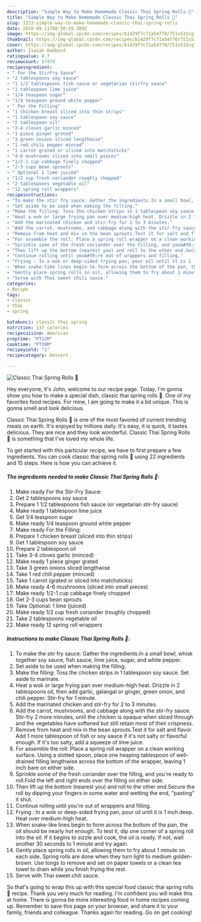 ```yaml
---
description: "Simple Way to Make Homemade Classic Thai Spring Rolls 🍴"
title: "Simple Way to Make Homemade Classic Thai Spring Rolls 🍴"
slug: 1272-simple-way-to-make-homemade-classic-thai-spring-rolls
date: 2020-09-11T08:50:19.389Z
image: https://img-global.cpcdn.com/recipes/b1429f7c71a54770/751x532cq70/classic-thai-spring-rolls-🍴-recipe-main-photo.jpg
thumbnail: https://img-global.cpcdn.com/recipes/b1429f7c71a54770/751x532cq70/classic-thai-spring-rolls-🍴-recipe-main-photo.jpg
cover: https://img-global.cpcdn.com/recipes/b1429f7c71a54770/751x532cq70/classic-thai-spring-rolls-🍴-recipe-main-photo.jpg
author: Isaiah Hubbard
ratingvalue: 4.7
reviewcount: 17479
recipeingredient:
- " For the StirFry Sauce"
- "2 tablespoons soy sauce"
- "1 1/2 tablespoons fish sauce or vegetarian stirfry sauce"
- "1 tablespoon lime juice"
- "1/4 teaspoon sugar"
- "1/4 teaspoon ground white pepper"
- " For the Filling"
- "1 chicken breast sliced into thin strips"
- "1 tablespoon soy sauce"
- "2 tablespoon oil"
- "3-4 cloves garlic minced"
- "1 piece ginger grated"
- "3 green onions sliced lengthwise"
- "1 red chili pepper minced"
- "1 carrot grated or sliced into matchsticks"
- "4-6 mushrooms sliced into small pieces"
- "1/2-1 cup cabbage finely chopped"
- "2-3 cups bean sprouts"
- " Optional 1 lime juiced"
- "1/2 cup fresh coriander roughly chopped"
- "2 tablespoons vegetable oil"
- "12 spring roll wrappers"
recipeinstructions:
- "To make the stir fry sauce: Gather the ingredients.In a small bowl, whisk together soy sauce, fish sauce, lime juice, sugar, and white pepper."
- "Set aside to be used when making the filling."
- "Make the filling: Toss the chicken strips in 1 tablespoon soy sauce. Set aside to marinate."
- "Heat a wok or large frying pan over medium-high heat. Drizzle in 2 tablespoons oil, then add garlic, galangal or ginger, green onion, and chili pepper. Stir-fry for 1 minute."
- "Add the marinated chicken and stir-fry for 2 to 3 minutes."
- "Add the carrot, mushrooms, and cabbage along with the stir-fry sauce. Stir-fry 2 more minutes, until the chicken is opaque when sliced through and the vegetables have softened but still retain most of their crispness."
- "Remove from heat and mix in the bean sprouts.Test it for salt and flavor. Add 1 more tablespoon of fish or soy sauce if it&#39;s not salty or flavorful enough. If it&#39;s too salty, add a squeeze of lime juice."
- "For assemble the roll: Place a spring roll wrapper on a clean working surface. Using a slotted spoon, place one heaping tablespoon of well-drained filling lengthwise across the bottom of the wrapper, leaving 1 inch bare on either side."
- "Sprinkle some of the fresh coriander over the filling, and you&#39;re ready to roll.Fold the left and right ends over the filling on either side."
- "Then lift up the bottom (nearest you) and roll to the other end.Secure the roll by dipping your fingers in some water and wetting the end, &#34;pasting&#34; it shut."
- "Continue rolling until you&#39;re out of wrappers and filling."
- "Frying : In a wok or deep-sided frying pan, pour oil until it is 1 inch deep. Heat over medium-high heat."
- "When snake-like lines begin to form across the bottom of the pan, the oil should be nearly hot enough. To test it, dip one corner of a spring roll into the oil. If it begins to sizzle and cook, the oil is ready. If not, wait another 30 seconds to 1 minute and try again."
- "Gently place spring rolls in oil, allowing them to fry about 1 minute on each side. Spring rolls are done when they turn light to medium golden-brown. Use tongs to remove and set on paper towels or a clean tea towel to drain while you finish frying the rest."
- "Serve with Thai sweet chili sauce."
categories:
- Recipe
tags:
- classic
- thai
- spring

katakunci: classic thai spring 
nutrition: 137 calories
recipecuisine: American
preptime: "PT12M"
cooktime: "PT39M"
recipeyield: "1"
recipecategory: Dessert

---
```



![Classic Thai Spring Rolls 🍴](https://img-global.cpcdn.com/recipes/b1429f7c71a54770/751x532cq70/classic-thai-spring-rolls-🍴-recipe-main-photo.jpg)

Hey everyone, it's John, welcome to our recipe page. Today, I'm gonna show you how to make a special dish, classic thai spring rolls 🍴. One of my favorites food recipes. For mine, I am going to make it a bit unique. This is gonna smell and look delicious.

Classic Thai Spring Rolls 🍴 is one of the most favored of current trending meals on earth. It's enjoyed by millions daily. It's easy, it is quick, it tastes delicious. They are nice and they look wonderful. Classic Thai Spring Rolls 🍴 is something that I've loved my whole life.




To get started with this particular recipe, we have to first prepare a few ingredients. You can cook classic thai spring rolls 🍴 using 22 ingredients and 15 steps. Here is how you can achieve it.

<!--inarticleads1-->

##### The ingredients needed to make Classic Thai Spring Rolls 🍴:

1. Make ready  For the Stir-Fry Sauce:
1. Get 2 tablespoons soy sauce
1. Prepare 1 1/2 tablespoons fish sauce (or vegetarian stir-fry sauce)
1. Make ready 1 tablespoon lime juice
1. Get 1/4 teaspoon sugar
1. Make ready 1/4 teaspoon ground white pepper
1. Make ready  For the Filling:
1. Prepare 1 chicken breast (sliced into thin strips)
1. Get 1 tablespoon soy sauce
1. Prepare 2 tablespoon oil
1. Take 3-4 cloves garlic (minced)
1. Make ready 1 piece ginger grated
1. Take 3 green onions sliced lengthwise
1. Take 1 red chili pepper (minced)
1. Take 1 carrot (grated or sliced into matchsticks)
1. Make ready 4-6 mushrooms (sliced into small pieces)
1. Make ready 1/2-1 cup cabbage finely chopped
1. Get 2-3 cups bean sprouts
1. Take  Optional: 1 lime (juiced)
1. Make ready 1/2 cup fresh coriander (roughly chopped)
1. Take 2 tablespoons vegetable oil
1. Make ready 12 spring roll wrappers




<!--inarticleads2-->

##### Instructions to make Classic Thai Spring Rolls 🍴:

1. To make the stir fry sauce: Gather the ingredients.In a small bowl, whisk together soy sauce, fish sauce, lime juice, sugar, and white pepper.
1. Set aside to be used when making the filling.
1. Make the filling: Toss the chicken strips in 1 tablespoon soy sauce. Set aside to marinate.
1. Heat a wok or large frying pan over medium-high heat. Drizzle in 2 tablespoons oil, then add garlic, galangal or ginger, green onion, and chili pepper. Stir-fry for 1 minute.
1. Add the marinated chicken and stir-fry for 2 to 3 minutes.
1. Add the carrot, mushrooms, and cabbage along with the stir-fry sauce. Stir-fry 2 more minutes, until the chicken is opaque when sliced through and the vegetables have softened but still retain most of their crispness.
1. Remove from heat and mix in the bean sprouts.Test it for salt and flavor. Add 1 more tablespoon of fish or soy sauce if it&#39;s not salty or flavorful enough. If it&#39;s too salty, add a squeeze of lime juice.
1. For assemble the roll: Place a spring roll wrapper on a clean working surface. Using a slotted spoon, place one heaping tablespoon of well-drained filling lengthwise across the bottom of the wrapper, leaving 1 inch bare on either side.
1. Sprinkle some of the fresh coriander over the filling, and you&#39;re ready to roll.Fold the left and right ends over the filling on either side.
1. Then lift up the bottom (nearest you) and roll to the other end.Secure the roll by dipping your fingers in some water and wetting the end, &#34;pasting&#34; it shut.
1. Continue rolling until you&#39;re out of wrappers and filling.
1. Frying : In a wok or deep-sided frying pan, pour oil until it is 1 inch deep. Heat over medium-high heat.
1. When snake-like lines begin to form across the bottom of the pan, the oil should be nearly hot enough. To test it, dip one corner of a spring roll into the oil. If it begins to sizzle and cook, the oil is ready. If not, wait another 30 seconds to 1 minute and try again.
1. Gently place spring rolls in oil, allowing them to fry about 1 minute on each side. Spring rolls are done when they turn light to medium golden-brown. Use tongs to remove and set on paper towels or a clean tea towel to drain while you finish frying the rest.
1. Serve with Thai sweet chili sauce.




So that's going to wrap this up with this special food classic thai spring rolls 🍴 recipe. Thank you very much for reading. I'm confident you will make this at home. There is gonna be more interesting food in home recipes coming up. Remember to save this page on your browser, and share it to your family, friends and colleague. Thanks again for reading. Go on get cooking!

